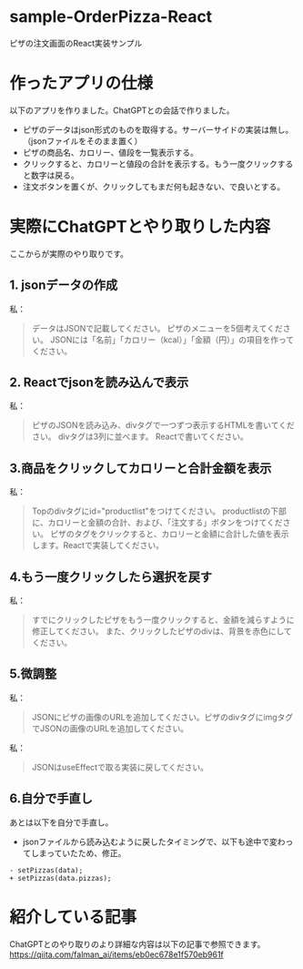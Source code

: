 # sample-OrderPizza-React
ピザの注文画面のReact実装サンプル

# 作ったアプリの仕様
以下のアプリを作りました。ChatGPTとの会話で作りました。

+ ピザのデータはjson形式のものを取得する。サーバーサイドの実装は無し。（jsonファイルをそのまま置く）
+ ピザの商品名、カロリー、値段を一覧表示する。
+ クリックすると、カロリーと値段の合計を表示する。もう一度クリックすると数字は戻る。
+ 注文ボタンを置くが、クリックしてもまだ何も起きない、で良いとする。

# 実際にChatGPTとやり取りした内容
ここからが実際のやり取りです。

## 1. jsonデータの作成
私：
>データはJSONで記載してください。
ピザのメニューを5個考えてください。
JSONには「名前」「カロリー（kcal）」「金額（円）」の項目を作ってください。

## 2. Reactでjsonを読み込んで表示

私：
>ピザのJSONを読み込み、divタグで一つずつ表示するHTMLを書いてください。
divタグは3列に並べます。
Reactで書いてください。

## 3.商品をクリックしてカロリーと合計金額を表示

私：
>Topのdivタグにid="productlist"をつけてください。
productlistの下部に、カロリーと金額の合計、および、「注文する」ボタンをつけてください。
ピザのタグをクリックすると、カロリーと金額に合計した値を表示します。Reactで実装してください。

## 4.もう一度クリックしたら選択を戻す

私：
>すでにクリックしたピザをもう一度クリックすると、金額を減らすように修正してください。
また、クリックしたピザのdivは、背景を赤色にしてください。

## 5.微調整

私：
>JSONにピザの画像のURLを追加してください。ピザのdivタグにimgタグでJSONの画像のURLを追加してください。

私：
>JSONはuseEffectで取る実装に戻してください。

## 6.自分で手直し

あとは以下を自分で手直し。

+ jsonファイルから読み込むように戻したタイミングで、以下も途中で変わってしまっていたため、修正。

```diff_javascript
- setPizzas(data);
+ setPizzas(data.pizzas);
```

# 紹介している記事
ChatGPTとのやり取りのより詳細な内容は以下の記事で参照できます。
https://qiita.com/falman_ai/items/eb0ec678e1f570eb961f


